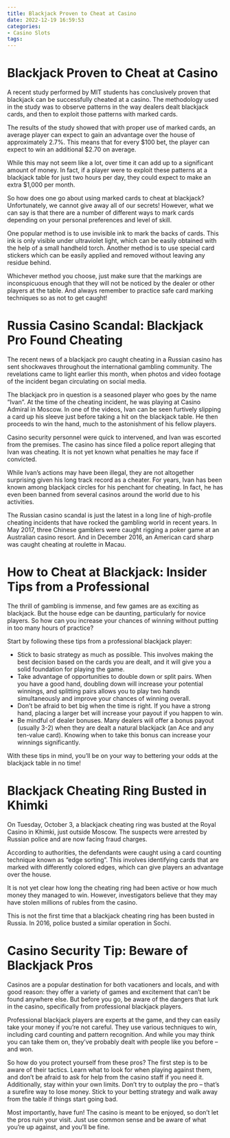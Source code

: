```yaml
---
title: Blackjack Proven to Cheat at Casino 
date: 2022-12-19 16:59:53
categories:
- Casino Slots
tags:
---
```



#  Blackjack Proven to Cheat at Casino 

A recent study performed by MIT students has conclusively proven that blackjack can be successfully cheated at a casino. The methodology used in the study was to observe patterns in the way dealers dealt blackjack cards, and then to exploit those patterns with marked cards.

The results of the study showed that with proper use of marked cards, an average player can expect to gain an advantage over the house of approximately 2.7%. This means that for every $100 bet, the player can expect to win an additional $2.70 on average.

While this may not seem like a lot, over time it can add up to a significant amount of money. In fact, if a player were to exploit these patterns at a blackjack table for just two hours per day, they could expect to make an extra $1,000 per month.

So how does one go about using marked cards to cheat at blackjack? Unfortunately, we cannot give away all of our secrets! However, what we can say is that there are a number of different ways to mark cards depending on your personal preferences and level of skill.

One popular method is to use invisible ink to mark the backs of cards. This ink is only visible under ultraviolet light, which can be easily obtained with the help of a small handheld torch. Another method is to use special card stickers which can be easily applied and removed without leaving any residue behind.

Whichever method you choose, just make sure that the markings are inconspicuous enough that they will not be noticed by the dealer or other players at the table. And always remember to practice safe card marking techniques so as not to get caught!

#  Russia Casino Scandal: Blackjack Pro Found Cheating 

The recent news of a blackjack pro caught cheating in a Russian casino has sent shockwaves throughout the international gambling community. The revelations came to light earlier this month, when photos and video footage of the incident began circulating on social media.

The blackjack pro in question is a seasoned player who goes by the name “Ivan”. At the time of the cheating incident, he was playing at Casino Admiral in Moscow. In one of the videos, Ivan can be seen furtively slipping a card up his sleeve just before taking a hit on the blackjack table. He then proceeds to win the hand, much to the astonishment of his fellow players.

Casino security personnel were quick to intervened, and Ivan was escorted from the premises. The casino has since filed a police report alleging that Ivan was cheating. It is not yet known what penalties he may face if convicted.

While Ivan’s actions may have been illegal, they are not altogether surprising given his long track record as a cheater. For years, Ivan has been known among blackjack circles for his penchant for cheating. In fact, he has even been banned from several casinos around the world due to his activities.

The Russian casino scandal is just the latest in a long line of high-profile cheating incidents that have rocked the gambling world in recent years. In May 2017, three Chinese gamblers were caught rigging a poker game at an Australian casino resort. And in December 2016, an American card sharp was caught cheating at roulette in Macau.

#  How to Cheat at Blackjack: Insider Tips from a Professional 

The thrill of gambling is immense, and few games are as exciting as blackjack. But the house edge can be daunting, particularly for novice players. So how can you increase your chances of winning without putting in too many hours of practice?

Start by following these tips from a professional blackjack player: 

- Stick to basic strategy as much as possible. This involves making the best decision based on the cards you are dealt, and it will give you a solid foundation for playing the game. 
- Take advantage of opportunities to double down or split pairs. When you have a good hand, doubling down will increase your potential winnings, and splitting pairs allows you to play two hands simultaneously and improve your chances of winning overall. 
- Don’t be afraid to bet big when the time is right. If you have a strong hand, placing a larger bet will increase your payout if you happen to win. 
- Be mindful of dealer bonuses. Many dealers will offer a bonus payout (usually 3-2) when they are dealt a natural blackjack (an Ace and any ten-value card). Knowing when to take this bonus can increase your winnings significantly.

With these tips in mind, you’ll be on your way to bettering your odds at the blackjack table in no time!

#  Blackjack Cheating Ring Busted in Khimki 

On Tuesday, October 3, a blackjack cheating ring was busted at the Royal Casino in Khimki, just outside Moscow. The suspects were arrested by Russian police and are now facing fraud charges.

According to authorities, the defendants were caught using a card counting technique known as “edge sorting”. This involves identifying cards that are marked with differently colored edges, which can give players an advantage over the house.

It is not yet clear how long the cheating ring had been active or how much money they managed to win. However, investigators believe that they may have stolen millions of rubles from the casino.

This is not the first time that a blackjack cheating ring has been busted in Russia. In 2016, police busted a similar operation in Sochi.

#  Casino Security Tip: Beware of Blackjack Pros

Casinos are a popular destination for both vacationers and locals, and with good reason: they offer a variety of games and excitement that can’t be found anywhere else. But before you go, be aware of the dangers that lurk in the casino, specifically from professional blackjack players.

Professional blackjack players are experts at the game, and they can easily take your money if you’re not careful. They use various techniques to win, including card counting and pattern recognition. And while you may think you can take them on, they’ve probably dealt with people like you before – and won.

So how do you protect yourself from these pros? The first step is to be aware of their tactics. Learn what to look for when playing against them, and don’t be afraid to ask for help from the casino staff if you need it. Additionally, stay within your own limits. Don’t try to outplay the pro – that’s a surefire way to lose money. Stick to your betting strategy and walk away from the table if things start going bad.

Most importantly, have fun! The casino is meant to be enjoyed, so don’t let the pros ruin your visit. Just use common sense and be aware of what you’re up against, and you’ll be fine.